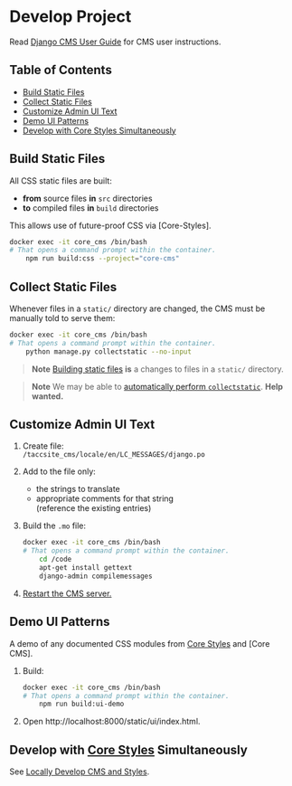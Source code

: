# Develop Project

Read [Django CMS User Guide] for CMS user instructions.

## Table of Contents

- [Build Static Files](#build-static-files)
- [Collect Static Files](#collect-static-files)
- [Customize Admin UI Text](#customize-admin-ui-text)
- [Demo UI Patterns](#demo-ui-patterns)
- [Develop with Core Styles Simultaneously](#develop-with-core-styles-simultaneously)

## Build Static Files

All CSS static files are built:

- **from** source files **in** `src` directories
- **to** compiled files **in** `build` directories

This allows use of future-proof CSS via [Core-Styles].

```sh
docker exec -it core_cms /bin/bash
# That opens a command prompt within the container.
    npm run build:css --project="core-cms"
```

## Collect Static Files

Whenever files in a `static/` directory are changed, the CMS must be manually told to serve them:

```sh
docker exec -it core_cms /bin/bash
# That opens a command prompt within the container.
    python manage.py collectstatic --no-input
```

> **Note**
> [Building static files](#build-static-files) **is** a changes to files in a `static/` directory.

> **Note**
> We may be able to [automatically perform `collectstatic`](https://stackoverflow.com/q/59339571/11817077). **Help wanted.**

## Customize Admin UI Text

1. Create file:\
    `/taccsite_cms/locale/en/LC_MESSAGES/django.po`
2. Add to the file only:
    - the strings to translate
    - appropriate comments for that string\
        (reference the existing entries)
3. Build the `.mo` file:

    ```sh
    docker exec -it core_cms /bin/bash
    # That opens a command prompt within the container.
        cd /code
        apt-get install gettext
        django-admin compilemessages
    ```

4. [Restart the CMS server.][restart server]

## Demo UI Patterns

A demo of any documented CSS modules from [Core Styles] and [Core CMS].

1. Build:

    ```sh
    docker exec -it core_cms /bin/bash
    # That opens a command prompt within the container.
        npm run build:ui-demo
    ```

2. Open http://localhost:8000/static/ui/index.html.

## Develop with [Core Styles] Simultaneously

See [Locally Develop CMS and Styles](https://github.com/TACC/Core-CMS/wiki/Locally-Develop-CMS-and-Styles).

<!-- Link Aliases -->

[Core Styles]: https://github.com/TACC/Core-Styles

[restart server]: https://github.com/TACC/Core-CMS/wiki/How-to-Restart-the-CMS-Server

[Django CMS User Guide]: https://confluence.tacc.utexas.edu/x/FgDqCw
